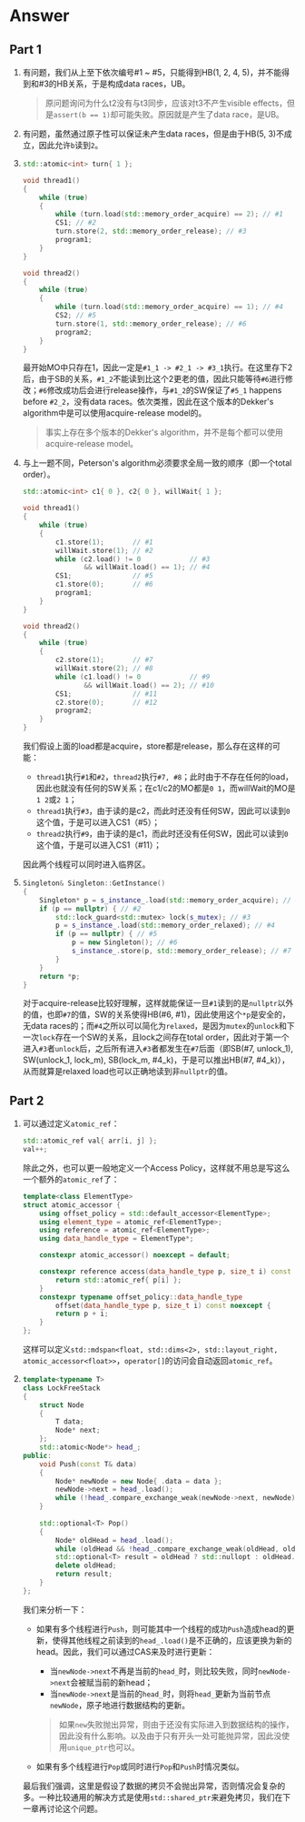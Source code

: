 # Answer

## Part 1

1. 有问题，我们从上至下依次编号#1 ~ #5，只能得到HB(1, 2, 4, 5)，并不能得到和#3的HB关系，于是构成data races，UB。

   > 原问题询问为什么t2没有与t3同步，应该对t3不产生visible effects，但是`assert(b == 1)`却可能失败。原因就是产生了data race，是UB。

2. 有问题，虽然通过原子性可以保证未产生data races，但是由于HB(5, 3)不成立，因此允许`b`读到`2`。

3. ```c++
   std::atomic<int> turn{ 1 };
   
   void thread1()
   {
       while (true)
       {
           while (turn.load(std::memory_order_acquire) == 2); // #1
           CS1; // #2
           turn.store(2, std::memory_order_release); // #3
           program1;
       }
   }
   
   void thread2()
   {
       while (true)
       {
           while (turn.load(std::memory_order_acquire) == 1); // #4
           CS2; // #5
           turn.store(1, std::memory_order_release); // #6
           program2;
       }
   }
   ```

   最开始MO中只存在1，因此一定是`#1_1 -> #2_1 -> #3_1`执行。在这里存下2后，由于SB的关系，`#1_2`不能读到比这个2更老的值，因此只能等待`#6`进行修改；`#6`修改成功后会进行release操作，与`#1_2`的SW保证了`#5_1` happens before `#2_2`，没有data races。依次类推，因此在这个版本的Dekker's algorithm中是可以使用acquire-release model的。

   > 事实上存在多个版本的Dekker's algorithm，并不是每个都可以使用acquire-release model。

4. 与上一题不同，Peterson's algorithm必须要求全局一致的顺序（即一个total order）。

   ```c++
   std::atomic<int> c1{ 0 }, c2{ 0 }, willWait{ 1 };
   
   void thread1()
   {
       while (true)
       {
           c1.store(1);       // #1
           willWait.store(1); // #2
           while (c2.load() != 0            // #3
                  && willWait.load() == 1); // #4
           CS1;               // #5
           c1.store(0);       // #6
           program1;
       }
   }
   
   void thread2()
   {
       while (true)
       {
           c2.store(1);       // #7
           willWait.store(2); // #8
           while (c1.load() != 0            // #9
                  && willWait.load() == 2); // #10
           CS1;               // #11
           c2.store(0);       // #12
           program2;
       }
   }
   ```

   我们假设上面的load都是acquire，store都是release，那么存在这样的可能：

   + `thread1`执行`#1`和`#2`，`thread2`执行`#7, #8`；此时由于不存在任何的load，因此也就没有任何的SW关系；在c1/c2的MO都是`0 1`，而willWait的MO是`1 2`或`2 1`；
   + `thread1`执行`#3`，由于读的是c2，而此时还没有任何SW，因此可以读到`0`这个值，于是可以进入CS1（#5）；
   + `thread2`执行`#9`，由于读的是c1，而此时还没有任何SW，因此可以读到`0`这个值，于是可以进入CS1（#11）；

   因此两个线程可以同时进入临界区。

5. ```c++
   Singleton& Singleton::GetInstance()
   {
       Singleton* p = s_instance_.load(std::memory_order_acquire); // #1
       if (p == nullptr) { // #2
           std::lock_guard<std::mutex> lock(s_mutex); // #3
           p = s_instance_.load(std::memory_order_relaxed); // #4
           if (p == nullptr) { // #5
               p = new Singleton(); // #6
               s_instance_.store(p, std::memory_order_release); // #7
           }
       }
       return *p;
   }
   ```

   对于acquire-release比较好理解，这样就能保证一旦`#1`读到的是`nullptr`以外的值，也即`#7`的值，SW的关系使得HB(#6, #1)，因此使用这个`*p`是安全的，无data races的；而`#4`之所以可以简化为`relaxed`，是因为`mutex`的`unlock`和下一次`lock`存在一个SW的关系，且lock之间存在total order，因此对于第一个进入`#3`者`unlock`后，之后所有进入`#3`者都发生在`#7`后面（即SB(#7, unlock_1), SW(unlock_1, lock_m), SB(lock_m, #4_k)，于是可以推出HB(#7, #4_k)），从而就算是relaxed load也可以正确地读到非`nullptr`的值。

## Part 2

1. 可以通过定义`atomic_ref`：

   ```c++
   std::atomic_ref val{ arr[i, j] };
   val++;
   ```

   除此之外，也可以更一般地定义一个Access Policy，这样就不用总是写这么一个额外的`atomic_ref`了：

   ```c++
   template<class ElementType>
   struct atomic_accessor {
       using offset_policy = std::default_accessor<ElementType>;
       using element_type = atomic_ref<ElementType>;
       using reference = atomic_ref<ElementType>;
       using data_handle_type = ElementType*;
   
       constexpr atomic_accessor() noexcept = default;
   
       constexpr reference access(data_handle_type p, size_t i) const noexcept {
           return std::atomic_ref{ p[i] };
       }
       constexpr typename offset_policy::data_handle_type
           offset(data_handle_type p, size_t i) const noexcept {
           return p + i;
       }
   };
   ```

   这样可以定义`std::mdspan<float, std::dims<2>, std::layout_right, atomic_accessor<float>>`，`operator[]`的访问会自动返回`atomic_ref`。

2. ```c++
   template<typename T>
   class LockFreeStack
   {
       struct Node
       {
           T data;
           Node* next;
       };
       std::atomic<Node*> head_;
   public:
       void Push(const T& data)
       {
           Node* newNode = new Node{ .data = data };
           newNode->next = head_.load();
           while (!head_.compare_exchange_weak(newNode->next, newNode));
       }
       
       std::optional<T> Pop()
       {
           Node* oldHead = head_.load();
           while (oldHead && !head_.compare_exchange_weak(oldHead, oldHead->next));
           std::optional<T> result = oldHead ? std::nullopt : oldHead.data;
           delete oldHead;
           return result;
       }
   };
   ```

   我们来分析一下：

   + 如果有多个线程进行`Push`，则可能其中一个线程的成功`Push`造成head的更新，使得其他线程之前读到的`head_.load()`是不正确的，应该更换为新的head。因此，我们可以通过CAS来及时进行更新：

     + 当`newNode->next`不再是当前的`head_`时，则比较失败，同时`newNode->next`会被赋当前的新head；
     + 当`newNode->next`是当前的`head_`时，则将`head_`更新为当前节点`newNode`，原子地进行数据结构的更新。

     > 如果`new`失败抛出异常，则由于还没有实际进入到数据结构的操作，因此没有什么影响。以及由于只有开头一处可能抛异常，因此没使用`unique_ptr`也可以。

   + 如果有多个线程进行`Pop`或同时进行`Pop`和`Push`时情况类似。

   最后我们强调，这里是假设了数据的拷贝不会抛出异常，否则情况会复杂的多。一种比较通用的解决方式是使用`std::shared_ptr`来避免拷贝，我们在下一章再讨论这个问题。

   

